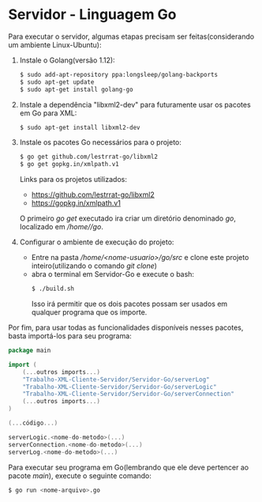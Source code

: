 # Servidor - Linguagem Go

Para executar o servidor, algumas etapas precisam ser feitas(considerando um ambiente Linux-Ubuntu):

 1) Instale o Golang(versão 1.12):
    ```sh
    $ sudo add-apt-repository ppa:longsleep/golang-backports
    $ sudo apt-get update
    $ sudo apt-get install golang-go
    ```
    
 2) Instale a dependência "libxml2-dev" para futuramente usar os pacotes em Go para XML:
    ```sh
    $ sudo apt-get install libxml2-dev 
    ```

 3) Instale os pacotes Go necessários para o projeto:
    ```sh
    $ go get github.com/lestrrat-go/libxml2
    $ go get gopkg.in/xmlpath.v1
    ```
    Links para os projetos utilizados:
    
    - https://github.com/lestrrat-go/libxml2
    - https://gopkg.in/xmlpath.v1
    
    O primeiro _go get_ executado ira criar um diretório denominado _go_, localizado em _/home/<nome-usuario>/go_.
    
4) Configurar o ambiente de execução do projeto:
    - Entre na pasta _/home/\<nome-usuario>/go/src_ e clone este projeto inteiro(utilizando o comando _git clone_)
	- abra o terminal em Servidor-Go e execute o bash:
        ```sh
        $ ./build.sh
        ```
        Isso irá permitir que os dois pacotes possam ser usados em qualquer programa que os importe.

Por fim, para usar todas as funcionalidades disponíveis nesses pacotes, basta importá-los para seu programa:

```go
package main

import (
    (...outros imports...)
    "Trabalho-XML-Cliente-Servidor/Servidor-Go/serverLog"
    "Trabalho-XML-Cliente-Servidor/Servidor-Go/serverLogic"
    "Trabalho-XML-Cliente-Servidor/Servidor-Go/serverConnection"
    (...outros imports...)
)

(...código...)

serverLogic.<nome-do-metodo>(...)
serverConnection.<nome-do-metodo>(...)
serverLog.<nome-do-metodo>(...)
```

Para executar seu programa em Go(lembrando que ele  deve pertencer ao pacote _main_), execute o seguinte comando:
```sh
$ go run <nome-arquivo>.go
```
